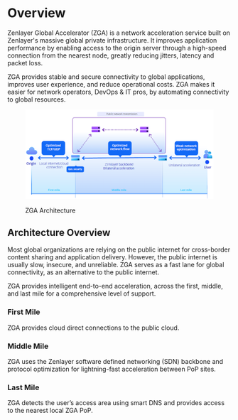 # Overview

Zenlayer Global Accelerator (ZGA) is a network acceleration service built on Zenlayer's massive global private infrastructure. It improves application performance by enabling access to the origin server through a high-speed connection from the nearest node, greatly reducing jitters, latency and packet loss.

ZGA provides stable and secure connectivity to global applications, improves user experience, and reduce operational costs. ZGA makes it easier for network operators, DevOps & IT pros, by automating connectivity to global resources.

<figure><img src="../.gitbook/assets/image (9) (2) (1).png" alt=""><figcaption><p>ZGA Architecture</p></figcaption></figure>



## Architecture Overview

Most global organizations are relying on the public internet for cross-border content sharing and application delivery. However, the public internet is usually slow, insecure, and unreliable. ZGA serves as a fast lane for global connectivity, as an alternative to the public internet.

ZGA provides intelligent end-to-end acceleration, across the first, middle, and last mile for a comprehensive level of support.

### First Mile

ZGA provides cloud direct connections to the public cloud.

### Middle Mile

ZGA uses the Zenlayer software defined networking (SDN) backbone and protocol optimization for lightning-fast acceleration between PoP sites.

### Last Mile

ZGA detects the user’s access area using smart DNS and provides access to the nearest local ZGA PoP.

